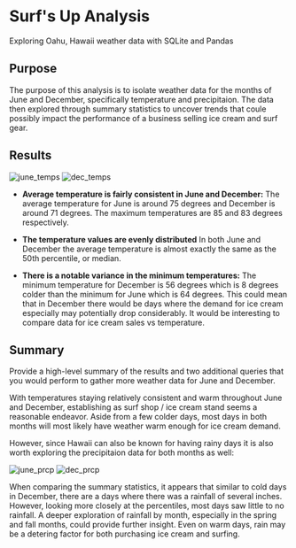 # Surf's Up Analysis

Exploring Oahu, Hawaii weather data with SQLite and Pandas

## Purpose

The purpose of this analysis is to isolate weather data for the months of June and December, specifically temperature and precipitaion. The data then explored through summary statistics to uncover trends that coule possibly impact the performance of a business selling ice cream and surf gear. 

## Results

![june_temps](https://user-images.githubusercontent.com/99051640/172963761-4fb04d0c-1f9b-4ba9-9c13-990fad0fc044.png)
![dec_temps](https://user-images.githubusercontent.com/99051640/172963767-baa51032-dcca-46db-b914-89fd6509f0e3.png)

- **Average temperature is fairly consistent in June and December:**
  The average temperature for June is around 75 degrees and December is around 71 degrees. The maximum temperatures are 85 and 83 degrees respectively. 

- **The temperature values are evenly distributed**
  In both June and December the average temperature is almost exactly the same as the 50th percentile, or median. 

- **There is a notable variance in the minimum temperatures:**
  The minimum temperature for December is 56 degrees which is 8 degrees colder than the minimum for June which is 64 degrees. This could mean that in December there would be days where the demand for ice cream especially may potentially drop considerably. It would be interesting to compare data for ice cream sales vs temperature. 

## Summary 
Provide a high-level summary of the results and two additional queries that you would perform to gather more weather data for June and December.

With temperatures staying relatively consistent and warm throughout June and December, establishing as surf shop / ice cream stand seems a reasonable endeavor. Aside from a few colder days, most days in both months will most likely have weather warm enough for ice cream demand. 

However, since Hawaii can also be known for having rainy days it is also worth exploring the precipitaion data for both months as well: 

![june_prcp](https://user-images.githubusercontent.com/99051640/172965277-85877785-7bed-4e6e-9997-b3dcdc3ecdbb.png)
![dec_prcp](https://user-images.githubusercontent.com/99051640/172965291-9a201307-df9f-4044-9b34-3c01dc5b6041.png)

When comparing the summary statistics, it appears that similar to cold days in December, there are a days where there was a rainfall of several inches. However, looking more closely at the percentiles, most days saw little to no rainfall. A deeper exploration of rainfall by month, especially in the spring and fall months, could provide further insight. Even on warm days, rain may be a detering factor for both purchasing ice cream and surfing. 

